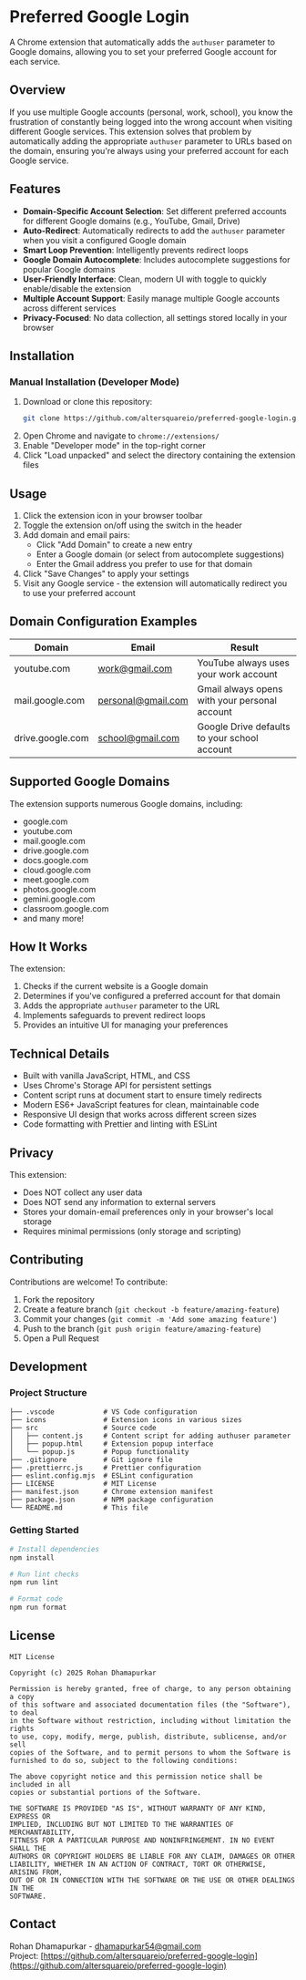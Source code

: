 # Preferred Google Login

A Chrome extension that automatically adds the `authuser` parameter to Google domains, allowing you to set your preferred Google account for each service.

## Overview

If you use multiple Google accounts (personal, work, school), you know the frustration of constantly being logged into the wrong account when visiting different Google services. This extension solves that problem by automatically adding the appropriate `authuser` parameter to URLs based on the domain, ensuring you're always using your preferred account for each Google service.

## Features

- **Domain-Specific Account Selection**: Set different preferred accounts for different Google domains (e.g., YouTube, Gmail, Drive)
- **Auto-Redirect**: Automatically redirects to add the `authuser` parameter when you visit a configured Google domain
- **Smart Loop Prevention**: Intelligently prevents redirect loops
- **Google Domain Autocomplete**: Includes autocomplete suggestions for popular Google domains
- **User-Friendly Interface**: Clean, modern UI with toggle to quickly enable/disable the extension
- **Multiple Account Support**: Easily manage multiple Google accounts across different services
- **Privacy-Focused**: No data collection, all settings stored locally in your browser

## Installation

### Manual Installation (Developer Mode)
1. Download or clone this repository:
   ```bash
   git clone https://github.com/altersquareio/preferred-google-login.git
   ```
2. Open Chrome and navigate to `chrome://extensions/`
3. Enable "Developer mode" in the top-right corner
4. Click "Load unpacked" and select the directory containing the extension files

## Usage

1. Click the extension icon in your browser toolbar
2. Toggle the extension on/off using the switch in the header
3. Add domain and email pairs:
   - Click "Add Domain" to create a new entry
   - Enter a Google domain (or select from autocomplete suggestions)
   - Enter the Gmail address you prefer to use for that domain
4. Click "Save Changes" to apply your settings
5. Visit any Google service - the extension will automatically redirect you to use your preferred account

## Domain Configuration Examples

| Domain | Email | Result |
|--------|-------|--------|
| youtube.com | work@gmail.com | YouTube always uses your work account |
| mail.google.com | personal@gmail.com | Gmail always opens with your personal account |
| drive.google.com | school@gmail.com | Google Drive defaults to your school account |

## Supported Google Domains

The extension supports numerous Google domains, including:
- google.com
- youtube.com
- mail.google.com
- drive.google.com
- docs.google.com
- cloud.google.com
- meet.google.com
- photos.google.com
- gemini.google.com
- classroom.google.com
- and many more!

## How It Works

The extension:
1. Checks if the current website is a Google domain
2. Determines if you've configured a preferred account for that domain
3. Adds the appropriate `authuser` parameter to the URL
4. Implements safeguards to prevent redirect loops
5. Provides an intuitive UI for managing your preferences

## Technical Details

- Built with vanilla JavaScript, HTML, and CSS
- Uses Chrome's Storage API for persistent settings
- Content script runs at document start to ensure timely redirects
- Modern ES6+ JavaScript features for clean, maintainable code
- Responsive UI design that works across different screen sizes
- Code formatting with Prettier and linting with ESLint

## Privacy

This extension:
- Does NOT collect any user data
- Does NOT send any information to external servers
- Stores your domain-email preferences only in your browser's local storage
- Requires minimal permissions (only storage and scripting)

## Contributing

Contributions are welcome! To contribute:

1. Fork the repository
2. Create a feature branch (`git checkout -b feature/amazing-feature`)
3. Commit your changes (`git commit -m 'Add some amazing feature'`)
4. Push to the branch (`git push origin feature/amazing-feature`)
5. Open a Pull Request

## Development

### Project Structure

```
├── .vscode            # VS Code configuration
├── icons              # Extension icons in various sizes
├── src                # Source code
│   ├── content.js     # Content script for adding authuser parameter
│   ├── popup.html     # Extension popup interface
│   └── popup.js       # Popup functionality
├── .gitignore         # Git ignore file
├── .prettierrc.js     # Prettier configuration
├── eslint.config.mjs  # ESLint configuration
├── LICENSE            # MIT License
├── manifest.json      # Chrome extension manifest
├── package.json       # NPM package configuration
└── README.md          # This file
```

### Getting Started

```bash
# Install dependencies
npm install

# Run lint checks
npm run lint

# Format code
npm run format
```

## License

```
MIT License

Copyright (c) 2025 Rohan Dhamapurkar

Permission is hereby granted, free of charge, to any person obtaining a copy
of this software and associated documentation files (the "Software"), to deal
in the Software without restriction, including without limitation the rights
to use, copy, modify, merge, publish, distribute, sublicense, and/or sell
copies of the Software, and to permit persons to whom the Software is
furnished to do so, subject to the following conditions:

The above copyright notice and this permission notice shall be included in all
copies or substantial portions of the Software.

THE SOFTWARE IS PROVIDED "AS IS", WITHOUT WARRANTY OF ANY KIND, EXPRESS OR
IMPLIED, INCLUDING BUT NOT LIMITED TO THE WARRANTIES OF MERCHANTABILITY,
FITNESS FOR A PARTICULAR PURPOSE AND NONINFRINGEMENT. IN NO EVENT SHALL THE
AUTHORS OR COPYRIGHT HOLDERS BE LIABLE FOR ANY CLAIM, DAMAGES OR OTHER
LIABILITY, WHETHER IN AN ACTION OF CONTRACT, TORT OR OTHERWISE, ARISING FROM,
OUT OF OR IN CONNECTION WITH THE SOFTWARE OR THE USE OR OTHER DEALINGS IN THE
SOFTWARE.
```

## Contact

Rohan Dhamapurkar - dhamapurkar54@gmail.com  
Project: [https://github.com/altersquareio/preferred-google-login](https://github.com/altersquareio/preferred-google-login)
